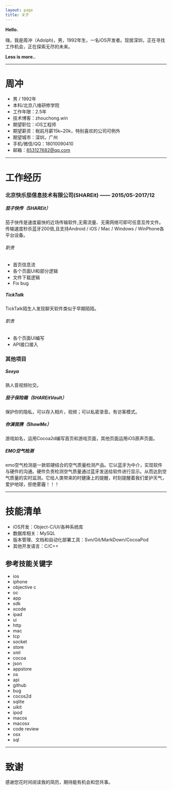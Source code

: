 ```yaml
---
layout: page
title: 关于
---
```


**Hello.**

嗨，我是周冲（Adolph)，男，1992年生，一名iOS开发者。现居深圳，正在寻找工作机会，正在探索无尽的未来。

**Less is more..**

---

# 周冲

 - 男 / 1992年
 - 本科/北京八维研修学院
 - 工作年限：2.5年
 - 技术博客：zhouchong.win
 - 期望职位：iOS工程师
 - 期望薪资：税前月薪15k~20k，特别喜欢的公司可例外
 - 期望城市：深圳，广州
 - 手机/微信/QQ：18010090410
 - 邮箱：853127682@qq.com

---

# 工作经历
### 北京快乐茄信息技术有限公司(SHAREit) —— 2015/05-2017/12
##### 茄子快传（SHAREit）
茄子快传是速度最快的近场传输软件,无需流量、无需网络可即可任意互传文件。传输速度秒杀蓝牙200倍,且支持Android / iOS / Mac / Windows / WinPhone各平台设备。
###### 职责
  - 首页信息流
  - 各个页面UI和部分逻辑
  - 文件下载逻辑
  - Fix bug

##### TickTalk
TickTalk陌生人发现聊天软件类似于早期陌陌。
###### 职责
  - 各个页面UI编写
  - API接口接入

### 其他项目
##### Seeya
熟人音视频社交。
##### 茄子保险箱（SHAREitVault）
保护你的隐私，可以存入相片，视频；可以私密录音。有访客模式。
##### 你演我猜（ShowMe）
游戏如名，运用Cocoa2d编写首页和游戏页面，其他页面运用iOS原声页面。
##### EMO空气检测
emo空气检测是一款软硬结合的空气质量检测产品。它以蓝牙为中介，实现软件与硬件的沟通。硬件负责检测空气质量通过蓝牙发送给软件进行显示。从而达到空气质量的实时监测。它给人类带来的时健康上的提醒，时刻提醒着我们爱护天气，爱护地球，拒绝雾霾！！！

----

# 技能清单

- iOS开发：Object-C/UI/各种系统库
- 数据库相关：MySQL
- 版本管理、文档和自动化部署工具：Svn/Git/MarkDown/CocoaPod
- 其他开发语言：C/C++

## 参考技能关键字
- ios
- iphone
- objective c
- oc
- app
- sdk
- xcode
- ipad
- ui
- http
- mac
- tcp
- socket
- store
- xml
- cocoa
- json
- appstore
- os
- api
- github
- bug
- cocos2d
- sqlite
- uikit
- ipod
- macos
- macosx
- code review
- osx
- sql




---

# 致谢
感谢您花时间阅读我的简历，期待能有机会和您共事。
